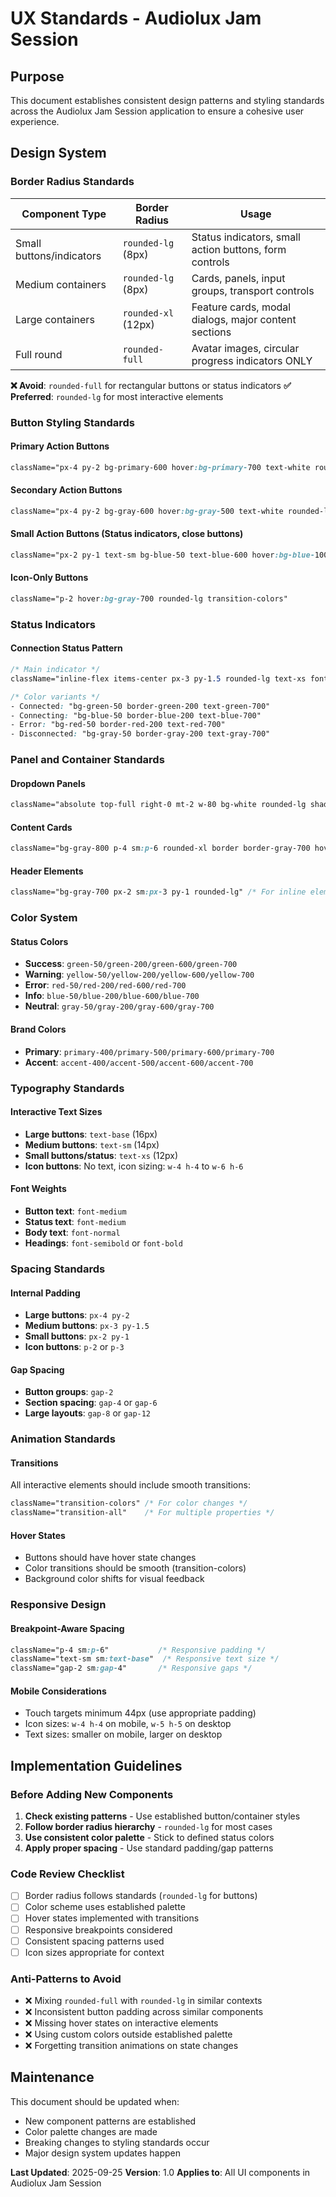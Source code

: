 # UX Standards - Audiolux Jam Session

## Purpose
This document establishes consistent design patterns and styling standards across the Audiolux Jam Session application to ensure a cohesive user experience.

## Design System

### Border Radius Standards

| Component Type | Border Radius | Usage |
|----------------|---------------|--------|
| Small buttons/indicators | `rounded-lg` (8px) | Status indicators, small action buttons, form controls |
| Medium containers | `rounded-lg` (8px) | Cards, panels, input groups, transport controls |
| Large containers | `rounded-xl` (12px) | Feature cards, modal dialogs, major content sections |
| Full round | `rounded-full` | Avatar images, circular progress indicators ONLY |

**❌ Avoid**: `rounded-full` for rectangular buttons or status indicators
**✅ Preferred**: `rounded-lg` for most interactive elements

### Button Styling Standards

#### Primary Action Buttons
```css
className="px-4 py-2 bg-primary-600 hover:bg-primary-700 text-white rounded-lg transition-colors"
```

#### Secondary Action Buttons
```css
className="px-4 py-2 bg-gray-600 hover:bg-gray-500 text-white rounded-lg transition-colors"
```

#### Small Action Buttons (Status indicators, close buttons)
```css
className="px-2 py-1 text-sm bg-blue-50 text-blue-600 hover:bg-blue-100 rounded-lg transition-colors"
```

#### Icon-Only Buttons
```css
className="p-2 hover:bg-gray-700 rounded-lg transition-colors"
```

### Status Indicators

#### Connection Status Pattern
```css
/* Main indicator */
className="inline-flex items-center px-3 py-1.5 rounded-lg text-xs font-medium cursor-pointer transition-colors border"

/* Color variants */
- Connected: "bg-green-50 border-green-200 text-green-700"
- Connecting: "bg-blue-50 border-blue-200 text-blue-700"
- Error: "bg-red-50 border-red-200 text-red-700"
- Disconnected: "bg-gray-50 border-gray-200 text-gray-700"
```

### Panel and Container Standards

#### Dropdown Panels
```css
className="absolute top-full right-0 mt-2 w-80 bg-white rounded-lg shadow-lg border border-gray-200 p-4 z-50"
```

#### Content Cards
```css
className="bg-gray-800 p-4 sm:p-6 rounded-xl border border-gray-700 hover:border-primary-500 transition-colors"
```

#### Header Elements
```css
className="bg-gray-700 px-2 sm:px-3 py-1 rounded-lg" /* For inline elements */
```

### Color System

#### Status Colors
- **Success**: `green-50/green-200/green-600/green-700`
- **Warning**: `yellow-50/yellow-200/yellow-600/yellow-700`
- **Error**: `red-50/red-200/red-600/red-700`
- **Info**: `blue-50/blue-200/blue-600/blue-700`
- **Neutral**: `gray-50/gray-200/gray-600/gray-700`

#### Brand Colors
- **Primary**: `primary-400/primary-500/primary-600/primary-700`
- **Accent**: `accent-400/accent-500/accent-600/accent-700`

### Typography Standards

#### Interactive Text Sizes
- **Large buttons**: `text-base` (16px)
- **Medium buttons**: `text-sm` (14px)
- **Small buttons/status**: `text-xs` (12px)
- **Icon buttons**: No text, icon sizing: `w-4 h-4` to `w-6 h-6`

#### Font Weights
- **Button text**: `font-medium`
- **Status text**: `font-medium`
- **Body text**: `font-normal`
- **Headings**: `font-semibold` or `font-bold`

### Spacing Standards

#### Internal Padding
- **Large buttons**: `px-4 py-2`
- **Medium buttons**: `px-3 py-1.5`
- **Small buttons**: `px-2 py-1`
- **Icon buttons**: `p-2` or `p-3`

#### Gap Spacing
- **Button groups**: `gap-2`
- **Section spacing**: `gap-4` or `gap-6`
- **Large layouts**: `gap-8` or `gap-12`

### Animation Standards

#### Transitions
All interactive elements should include smooth transitions:
```css
className="transition-colors" /* For color changes */
className="transition-all"    /* For multiple properties */
```

#### Hover States
- Buttons should have hover state changes
- Color transitions should be smooth (transition-colors)
- Background color shifts for visual feedback

### Responsive Design

#### Breakpoint-Aware Spacing
```css
className="p-4 sm:p-6"           /* Responsive padding */
className="text-sm sm:text-base"  /* Responsive text size */
className="gap-2 sm:gap-4"       /* Responsive gaps */
```

#### Mobile Considerations
- Touch targets minimum 44px (use appropriate padding)
- Icon sizes: `w-4 h-4` on mobile, `w-5 h-5` on desktop
- Text sizes: smaller on mobile, larger on desktop

## Implementation Guidelines

### Before Adding New Components
1. **Check existing patterns** - Use established button/container styles
2. **Follow border radius hierarchy** - `rounded-lg` for most cases
3. **Use consistent color palette** - Stick to defined status colors
4. **Apply proper spacing** - Use standard padding/gap patterns

### Code Review Checklist
- [ ] Border radius follows standards (`rounded-lg` for buttons)
- [ ] Color scheme uses established palette
- [ ] Hover states implemented with transitions
- [ ] Responsive breakpoints considered
- [ ] Consistent spacing patterns used
- [ ] Icon sizes appropriate for context

### Anti-Patterns to Avoid
- ❌ Mixing `rounded-full` with `rounded-lg` in similar contexts
- ❌ Inconsistent button padding across similar components
- ❌ Missing hover states on interactive elements
- ❌ Using custom colors outside established palette
- ❌ Forgetting transition animations on state changes

## Maintenance

This document should be updated when:
- New component patterns are established
- Color palette changes are made
- Breaking changes to styling standards occur
- Major design system updates happen

**Last Updated**: 2025-09-25
**Version**: 1.0
**Applies to**: All UI components in Audiolux Jam Session